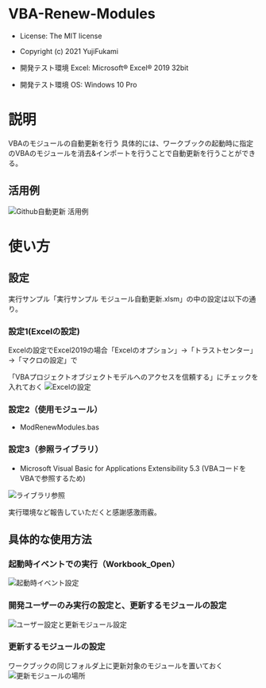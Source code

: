 # VBA-Renew-Modules
- License: The MIT license

- Copyright (c) 2021 YujiFukami

- 開発テスト環境 Excel: Microsoft® Excel® 2019 32bit 

- 開発テスト環境 OS: Windows 10 Pro

# 説明
VBAのモジュールの自動更新を行う
具体的には、ワークブックの起動時に指定のVBAのモジュールを消去&インポートを行うことで自動更新を行うことができる。

## 活用例
![Github自動更新  活用例](https://user-images.githubusercontent.com/73621859/130538115-aa885901-b45f-4c0c-bbd9-47ddf7f1d7c3.jpg)


# 使い方

## 設定
実行サンプル「実行サンプル モジュール自動更新.xlsm」の中の設定は以下の通り。


### 設定1(Excelの設定)

Excelの設定でExcel2019の場合「Excelのオプション」→「トラストセンター」→「マクロの設定」で

「VBAプロジェクトオブジェクトモデルへのアクセスを信頼する」にチェックを入れておく
![Excelの設定](https://user-images.githubusercontent.com/73621859/126287884-57db4a75-3f34-4b35-b23d-f705067a1869.jpg)


### 設定2（使用モジュール）

-  ModRenewModules.bas


### 設定3（参照ライブラリ）

- Microsoft Visual Basic for Applications Extensibility 5.3  (VBAコードをVBAで参照するため)

![ライブラリ参照](https://user-images.githubusercontent.com/73621859/130536891-a4018575-902b-4d4b-8ac7-1a280affa583.jpg)

実行環境など報告していただくと感謝感激雨霰。


## 具体的な使用方法

### 起動時イベントでの実行（Workbook_Open）
![起動時イベント設定](https://user-images.githubusercontent.com/73621859/130537080-ac101693-b4d0-47c6-a4bc-d8313d5a48d7.jpg)


### 開発ユーザーのみ実行の設定と、更新するモジュールの設定
![ユーザー設定と更新モジュール設定](https://user-images.githubusercontent.com/73621859/130536951-02bab051-af57-4cf6-a0b0-b1a09e9d2a7f.jpg)

### 更新するモジュールの設定
ワークブックの同じフォルダ上に更新対象のモジュールを置いておく
![更新モジュールの場所](https://user-images.githubusercontent.com/73621859/130537363-6c1271f4-2a81-46ca-bd8d-119420215ba4.jpg)

